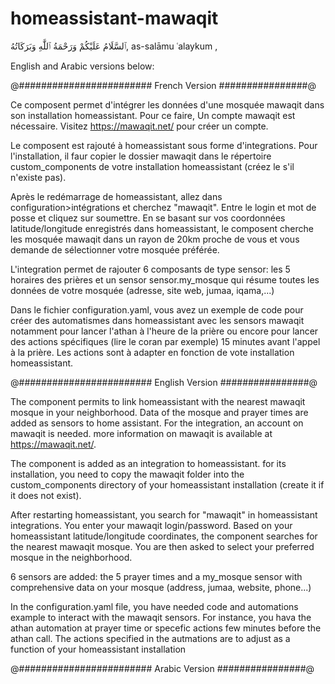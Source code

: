 # homeassistant-mawaqit

ٱلسَّلَامُ عَلَيْكُمْ وَرَحْمَةُ ٱللَّٰهِ وَبَرَكَاتُهُ,
as-salāmu ʿalaykum ,

English and Arabic versions below:


@######################## French Version ################@

Ce composent permet d'intégrer les données d'une mosquée mawaqit dans son installation homeassistant. Pour ce faire, Un compte mawaqit est nécessaire. Visitez https://mawaqit.net/ pour créer un compte.

Le composent est rajouté à homeassistant sous forme d'integrations. Pour l'installation, il faur copier le dossier mawaqit dans le répertoire custom_components de votre installation homeassistant (créez le s'il n'existe pas).

Après le redémarrage de homeassistant, allez dans configuration>intégrations et cherchez "mawaqit". Entre le login et mot de posse et cliquez sur soumettre. En se basant sur vos coordonnées latitude/longitude enregistrés dans homeassistant, le composent cherche les mosquée mawaqit dans un rayon de 20km proche de vous et vous demande de sélectionner votre mosquée préférée.

L'integration permet de rajouter 6 composants de type sensor: les 5 horaires des prières et un sensor sensor.my_mosque qui résume toutes les données de votre mosquée (adresse, site web, jumaa, iqama,...)

Dans le fichier configuration.yaml, vous avez un exemple de code pour créer des automatismes dans homeassistant avec les sensors mawaqit notamment pour lancer l'athan à l'heure de la prière ou encore pour lancer des actions spécifiques (lire le coran par exemple)  15 minutes avant l'appel à la prière. Les actions sont à adapter en fonction de vote installation homeassistant.


@######################## English Version ################@

The component permits to link homeassistant with the nearest mawaqit mosque in your neighborhood. Data of the mosque and prayer times are added as sensors to home assistant.
For the integration, an account on mawaqit is needed. more information on mawaqit is available at https://mawaqit.net/.

The component is added as an integration to homeassistant. for its installation, you need to copy the mawaqit folder into  the custom_components directory of your homeassistant installation (create it if it does not exist).

After restarting homeassistant, you search for "mawaqit" in homeassistant integrations. You enter your mawaqit login/password. Based on your homeassistant latitude/longitude coordinates, the component searches for the nearest mawaqit mosque. You are then asked to select your preferred mosque in the neighborhood.

6 sensors are added: the 5 prayer times and a my_mosque sensor with comprehensive data on your mosque (address, jumaa, website, phone...)

In the configuration.yaml file, you have needed code and automations example to interact with the mawaqit sensors. For instance, you hava the athan automation at prayer time or specefic actions few minutes before the athan call. The actions specified in the autmations are to adjust as a function of your homeassistant installation

@######################## Arabic Version ################@
